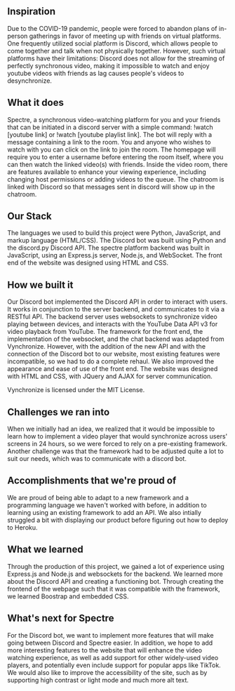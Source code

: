 ## Inspiration
Due to the COVID-19 pandemic, people were forced to abandon plans of in-person gatherings in favor of meeting up with friends on virtual platforms. One frequently utilized social platform is Discord, which allows people to come together and talk when not physically together. However, such virtual platforms have their limitations: Discord does not allow for the streaming of perfectly synchronous video, making it impossible to watch and enjoy youtube videos with friends as lag causes people's videos to desynchronize.

## What it does
Spectre, a synchronous video-watching platform for you and your friends that can be initiated in a discord server with a simple command: !watch [youtube link] or !watch [youtube playlist link]. The bot will reply with a message containing a link to the room. You and anyone who wishes to watch with you can click on the link to join the room. The homepage will require you to enter a username before entering the room itself, where you can then watch the linked video(s) with friends. Inside the video room, there are features available to enhance your viewing experience, including changing host permissions or adding videos to the queue. The chatroom is linked with Discord so that messages sent in discord will show up in the chatroom.

## Our Stack
The languages we used to build this project were Python, JavaScript, and markup language (HTML/CSS). The Discord bot was built using Python and the discord.py Discord API. The spectre platform backend was built in JavaScript, using an Express.js server, Node.js, and WebSocket. The front end of the website was designed using HTML and CSS.

## How we built it
Our Discord bot implemented the Discord API in order to interact with users. It works in conjunction to the server backend, and communicates to it via a RESTful API. The backend server uses websockets to synchronize video playing between devices, and interacts with the YouTube Data API v3 for video playback from YouTube. The framework for the front end, the implementation of the websocket, and the chat backend was adapted from Vynchronize. However, with the addition of the new API and with the connection of the Discord bot to our website, most existing features were incompatible, so we had to do a complete rehaul. We also improved the appearance and ease of use of the front end. The website was designed with HTML and CSS, with JQuery and AJAX for server communication.

Vynchronize is licensed under the MIT License.

## Challenges we ran into
When we initially had an idea, we realized that it would be impossible to learn how to implement a video player that would synchronize across users' screens in 24 hours, so we were forced to rely on a pre-existing framework. Another challenge was that the framework had to be adjusted quite a lot to suit our needs, which was to communicate with a discord bot. 

## Accomplishments that we're proud of
We are proud of being able to adapt to a new framework and a programming language we haven't worked with before, in addition to learning using an existing framework to add an API. We also intially struggled a bit with displaying our product before figuring out how to deploy to Heroku.

## What we learned
Through the production of this project, we gained a lot of experience using Express.js and Node.js and websockets for the backend. We learned more about the Discord API and creating a functioning bot. Through creating the frontend of the webpage such that it was compatible with the framework, we learned Boostrap and embedded CSS.

## What's next for Spectre
For the Discord bot, we want to implement more features that will make going between Discord and Spectre easier. In addition, we hope to add more interesting features to the website that will enhance the video watching experience, as well as add support for other widely-used video players, and potentially even include support for popular apps like TikTok. We would also like to improve the accessibility of the site, such as by supporting high contrast or light mode and much more alt text. 
